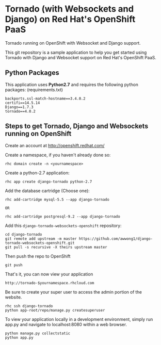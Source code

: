 Tornado (with Websockets and Django) on Red Hat's OpenShift PaaS
=====================================================

Tornado running on OpenShift with Websocket and Django support.

This git repository is a sample application to help you get started
using Tornado with Django and Websocket support on Red Hat's OpenShift PaaS.

Python Packages
---------------

This application uses **Python2.7** and requires the following python packages: (requirements.txt)

    backports.ssl-match-hostname==3.4.0.2
    certifi==14.5.14
    Django==1.7.3
    tornado==4.0.2


Steps to get Tornado, Django and Websockets running on OpenShift
-----------------------------------------

Create an account at http://openshift.redhat.com/

Create a namespace, if you haven't already done so:

    rhc domain create -n <yournamespace>

Create a python-2.7 application:

    rhc app create django-tornado python-2.7
    
Add the database cartridge (Choose one):

    rhc add-cartridge mysql-5.5 --app django-tornado

    OR

    rhc add-cartridge postgresql-9.2 --app django-tornado


Add this `django-tornado-websockets-openshift` repository:

    cd django-tornado
    git remote add upstream -m master https://github.com/awwong1/django-tornado-websockets-openshift.git
    git pull -s recursive -X theirs upstream master
    
Then push the repo to OpenShift

    git push

That's it, you can now view your application

    http://tornado-$yournamespace.rhcloud.com
    
Be sure to create your super user to access the admin portion of the website.

    rhc ssh django-tornado
    python app-root/repo/manage.py createsuperuser

To view your application locally in a development environment,
simply run app.py and navigate to localhost:8080 within a web browser.

    python manage.py collectstatic
    python app.py
    
